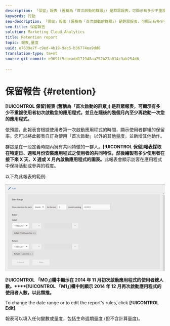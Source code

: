 ```yaml
---
description: 「保留」報表 (舊稱為「首次啟動的群眾」) 是群眾報表，可顯示有多少不重複使用者初次啟動您的應用程式，並且在隨後的幾個月內至少再啟動一次您的應用程式。
keywords: 行動
seo-description: 「保留」報表 (舊稱為「首次啟動的群眾」) 是群眾報表，可顯示有多少不重複使用者初次啟動您的應用程式，並且在隨後的幾個月內至少再啟動一次您的應用程式。
seo-title: 保留報告
solution: Marketing Cloud,Analytics
title: Retention report
topic: 報表,量度
uuid: e7639e7f-c9ed-4b19-9ac5-b36774ea9dd6
translation-type: tm+mt
source-git-commit: e9691f9cbeadd171948aa752b27a014c3ab254d6

---
```



# 保留報告 {#retention}

**[!UICONTROL 保留]報表 (舊稱為「首次啟動的群眾」) 是群眾報表，可顯示有多少不重複使用者初次啟動您的應用程式，並且在隨後的幾個月內至少再啟動一次您的應用程式。**

依預設，此報表會根據使用者第一次啟動應用程式的時間，顯示使用者群組的保留率。您可以將此報表自訂為使用「首次啟動」以外的其他量度，並新增其他動作。

群眾是在一段定義時間內擁有共同特徵的一群人。**[!UICONTROL 保留]報表採取在特定日、週和月份安裝應用程式之使用者的共同特性，然後繪製有多少使用者在接下來 X 天、X 週或 X 月內啟動應用程式的圖表。**&#x200B;此報表會顯示訪客在應用程式中保持活動或參與的程度。

以下為此報表的範例:

![](assets/report_retention_edit.png)

**[!UICONTROL 「MO」]欄中顯示在 2014 年 11 月初次啟動應用程式的使用者總人數。****[!UICONTROL 「M1」]欄中則顯示 2014 年 12 月再次啟動應用程式的使用者人數，以此類推。**

To change the date range or to edit the report's rules, click **[!UICONTROL Edit]**.

報表可以填入任何變數或量度，包括生命週期量度 (但不含計算量度)。
